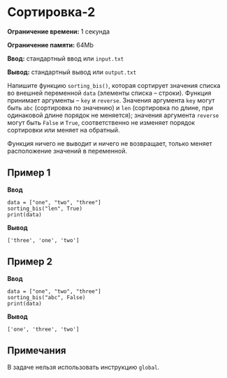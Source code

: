 # Сортировка-2

**Ограничение времени:** 1 секунда

**Ограничение памяти:** 64Mb

**Ввод:** стандартный ввод или `input.txt`

**Вывод:** стандартный вывод или `output.txt`

Напишите функцию `sorting_bis()`, которая сортирует значения списка во внешней переменной `data` (элементы списка – строки). Функция принимает аргументы – `key` и `reverse`. Значения аргумента `key` могут быть `abc` (сортировка по значению) и `len` (сортировка по длине, при одинаковой длине порядок не меняется); значения аргумента `reverse` могут быть `False` и `True`, соответственно не изменяет порядок сортировки или меняет на обратный.

Функция ничего не выводит и ничего не возвращает, только меняет расположение значений в переменной.

## Пример 1

**Ввод**
```
data = ["one", "two", "three"]
sorting_bis("len", True)
print(data)
```

**Вывод**
```
['three', 'one', 'two']
```

## Пример 2

**Ввод**
```
data = ["one", "two", "three"]
sorting_bis("abc", False)
print(data)
```

**Вывод**
```
['one', 'three', 'two']
```

## Примечания

В задаче нельзя использовать инструкцию `global`.